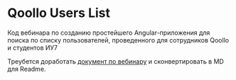 # Qoollo Users List
Код вебинара по созданию простейшего Angular-приложения для поиска по списку пользователей, проведенного для сотрудников Qoollo и студентов ИУ7

Треубется доработать [документ по вебинару](https://sergsol.notion.site/2021-12-14-6381f4ee9e81463c9a82ba32f19fa6db) и сконвертировать в MD для Readme.
